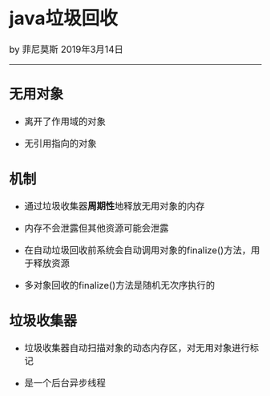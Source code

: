 <font size="4">

# java垃圾回收

by 菲尼莫斯 2019年3月14日

---

## 无用对象

* 离开了作用域的对象

* 无引用指向的对象

## 机制

* 通过垃圾收集器**周期性**地释放无用对象的内存

* 内存不会泄露但其他资源可能会泄露

* 在自动垃圾回收前系统会自动调用对象的finalize()方法，用于释放资源

* 多对象回收的finalize()方法是随机无次序执行的

## 垃圾收集器

* 垃圾收集器自动扫描对象的动态内存区，对无用对象进行标记

* 是一个后台异步线程

</font>